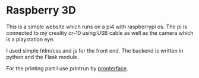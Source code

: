 <h1>Raspberry 3D</h1>

This is a simple website which runs on a pi4 with raspberrypi os.
The pi is connected to my creality cr-10 using USB cable as well as the camera which is a playstation eye.

I used simple htlm/css and js for the front end. 
The backend is written in python and the Flask module.

For the printing part I use printrun by <a href="https://www.pronterface.com/">pronterface</a>.
